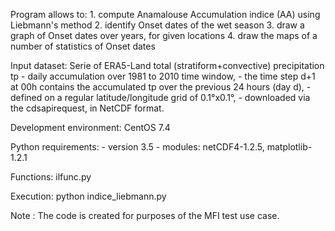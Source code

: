   Program allows to:
    1. compute Anamalouse Accumulation indice (AA) using Liebmann's method
    2. identify Onset dates of the wet season
    3. draw a graph of Onset dates over years, for given locations
    4. draw the maps of a number of statistics of Onset dates

  Input dataset:
  Serie of ERA5-Land total (stratiform+convective) precipitation tp
     - daily accumulation over 1981 to 2010 time window,
     - the time step d+1 at 00h contains the accumulated tp over
       the previous 24 hours (day d),
     - defined on a regular latitude/longitude grid of 0.1°x0.1°,
     - downloaded via the cdsapirequest, in NetCDF format.

  Development environment: CentOS 7.4

  Python requirements:
     - version 3.5
     - modules: netCDF4-1.2.5, matplotlib-1.2.1

  Functions: ilfunc.py

  Execution:
     python indice_liebmann.py

  Note  : The code is created for purposes of the MFI test use case.

